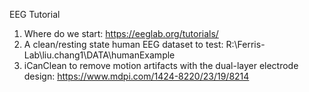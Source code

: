 EEG Tutorial
1. Where do we start:
   https://eeglab.org/tutorials/
2. A clean/resting state human EEG dataset to test: R:\Ferris-Lab\liu.chang1\DATA\humanExample
3. iCanClean to remove motion artifacts with the dual-layer electrode design:
   https://www.mdpi.com/1424-8220/23/19/8214
   
